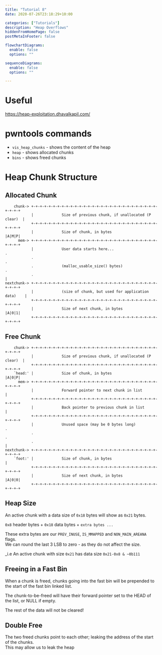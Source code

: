```yaml
---
title: "Tutorial 8"
date: 2020-07-26T23:18:29+10:00

categories: ["Tutorials"]
description: "Heap Overflows"
hiddenFromHomePage: false
postMetaInFooter: false

flowchartDiagrams:
  enable: false
  options: ""

sequenceDiagrams: 
  enable: false
  options: ""

---
```


# Useful

https://heap-exploitation.dhavalkapil.com/

# pwntools commands

* `vis_heap_chunks` - shows the content of the heap
* `heap` - shows allocated chunks
* `bins` - shows freed chunks

# Heap Chunk Structure

## Allocated Chunk

```
    chunk-> +-+-+-+-+-+-+-+-+-+-+-+-+-+-+-+-+-+-+-+-+-+-+-+-+-+-+-+-+-+-+-+-+
            |             Size of previous chunk, if unallocated (P clear)  |
            +-+-+-+-+-+-+-+-+-+-+-+-+-+-+-+-+-+-+-+-+-+-+-+-+-+-+-+-+-+-+-+-+
            |             Size of chunk, in bytes                     |A|M|P|
      mem-> +-+-+-+-+-+-+-+-+-+-+-+-+-+-+-+-+-+-+-+-+-+-+-+-+-+-+-+-+-+-+-+-+
            |             User data starts here...                          .
            .                                                               .
            .             (malloc_usable_size() bytes)                      .
            .                                                               |
nextchunk-> +-+-+-+-+-+-+-+-+-+-+-+-+-+-+-+-+-+-+-+-+-+-+-+-+-+-+-+-+-+-+-+-+
            |             (size of chunk, but used for application data)    |
            +-+-+-+-+-+-+-+-+-+-+-+-+-+-+-+-+-+-+-+-+-+-+-+-+-+-+-+-+-+-+-+-+
            |             Size of next chunk, in bytes                |A|0|1|
            +-+-+-+-+-+-+-+-+-+-+-+-+-+-+-+-+-+-+-+-+-+-+-+-+-+-+-+-+-+-+-+-+
```

## Free Chunk

```
    chunk-> +-+-+-+-+-+-+-+-+-+-+-+-+-+-+-+-+-+-+-+-+-+-+-+-+-+-+-+-+-+-+-+-+
            |             Size of previous chunk, if unallocated (P clear)  |
            +-+-+-+-+-+-+-+-+-+-+-+-+-+-+-+-+-+-+-+-+-+-+-+-+-+-+-+-+-+-+-+-+
    `head:' |             Size of chunk, in bytes                     |A|0|P|
      mem-> +-+-+-+-+-+-+-+-+-+-+-+-+-+-+-+-+-+-+-+-+-+-+-+-+-+-+-+-+-+-+-+-+
            |             Forward pointer to next chunk in list             |
            +-+-+-+-+-+-+-+-+-+-+-+-+-+-+-+-+-+-+-+-+-+-+-+-+-+-+-+-+-+-+-+-+
            |             Back pointer to previous chunk in list            |
            +-+-+-+-+-+-+-+-+-+-+-+-+-+-+-+-+-+-+-+-+-+-+-+-+-+-+-+-+-+-+-+-+
            |             Unused space (may be 0 bytes long)                .
            .                                                               .
            .                                                               |
nextchunk-> +-+-+-+-+-+-+-+-+-+-+-+-+-+-+-+-+-+-+-+-+-+-+-+-+-+-+-+-+-+-+-+-+
    `foot:' |             Size of chunk, in bytes                           |
            +-+-+-+-+-+-+-+-+-+-+-+-+-+-+-+-+-+-+-+-+-+-+-+-+-+-+-+-+-+-+-+-+
            |             Size of next chunk, in bytes                |A|0|0|
            +-+-+-+-+-+-+-+-+-+-+-+-+-+-+-+-+-+-+-+-+-+-+-+-+-+-+-+-+-+-+-+-+
```

## Heap Size

An active chunk with a data size of `0x18` bytes will show as `0x21` bytes.  

`0x8` header bytes + `0x18` data bytes + `extra bytes ...`

These extra bytes are our `PREV_INUSE`, `IS_MMAPPED` and `NON_MAIN_AREANA` flags.  
We can round the last 3 LSB to zero - as they do not affect the size.

_i.e An active chunk with size `0x21` has data size `0x21-0x8 & ~0b111`

## Freeing in a Fast Bin

When a chunk is freed, chunks going into the fast bin will be prepended to the start of the fast bin linked list.

The chunk-to-be-freed will have their forward pointer set to the HEAD of the list, or NULL if empty.

The rest of the data will not be cleared!

## Double Free

The two freed chunks point to each other; leaking the address of the start of the chunks.  
This may allow us to leak the heap